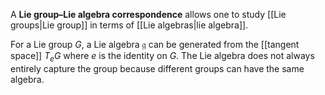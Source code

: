 A **Lie group–Lie algebra correspondence** allows one to study [[Lie groups|Lie group]] in terms of [[Lie algebras|lie algebra]].

For a Lie group $G$, a Lie algebra $\mathfrak{g}$ can be generated from the [[tangent space]] $T_eG$ where $e$ is the identity on $G$. The Lie algebra does not always entirely capture the group because different groups can have the same algebra.